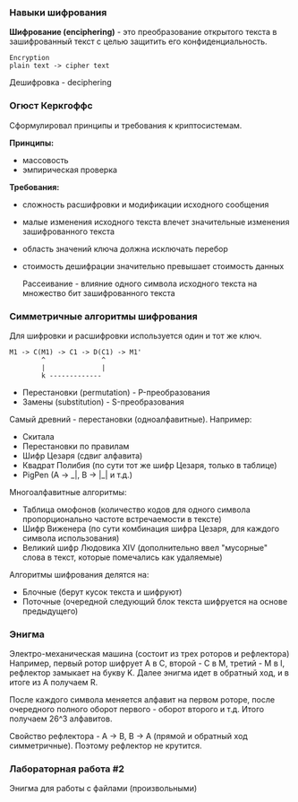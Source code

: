 ### Навыки шифрования
**Шифрование (enciphering)** - это преобразование открытого текста в зашифрованный текст с целью защитить его конфиденциальность.

    Encryption
    plain text -> cipher text

Дешифровка - deciphering

### Огюст Керкгоффс
Сформулировал принципы и требования к криптосистемам.

**Принципы:**
- массовость
- эмпирическая проверка

**Требования:**
- сложность расшифровки и модификации исходного сообщения
- малые изменения исходного текста влечет значительные изменения зашифрованного текста
- область значений ключа должна исключать перебор
- стоимость дешифрации значительно превышает стоимость данных

    
    Рассеивание - влияние одного символа исходного текста на множество бит зашифрованного текста

### Симметричные алгоритмы шифрования
Для шифровки и расшифровки используется один и тот же ключ.

    M1 -> C(M1) -> C1 -> D(C1) -> M1'
            ^              ^
            |              |
            k -------------

- Перестановки (permutation) - P-преобразования
- Замены (substitution) - S-преобразования

Самый древний - перестановки (одноалфавитные). Например:
- Скитала
- Перестановки по правилам
- Шифр Цезаря (сдвиг алфавита)
- Квадрат Полибия (по сути тот же шифр Цезаря, только в таблице)
- PigPen (A -> \_|, B -> |\_| и т.д.)

Многоалфавитные алгоритмы:
- Таблица омофонов (количество кодов для одного символа пропорционально частоте встречаемости в тексте)
- Шифр Виженера (по сути комбинация шифра Цезаря, для каждого символа использования)
- Великий шифр Людовика XIV (дополнительно ввел "мусорные" слова в текст, которые помечались как удаляемые)

Алгоритмы шифрования делятся на:
- Блочные (берут кусок текста и шифруют)
- Поточные (очередной следующий блок текста шифруется на основе предыдущего)


### Энигма
Электро-механическая машина (состоит из трех роторов и рефлектора)
Например, первый ротор шифрует A в C, второй - C в M, третий - M в I, рефлектор замыкает на букву K. Далее энигма идет в обратный ход, и в итоге из A получаем R.

После каждого символа меняется алфавит на первом роторе, после очередного полного оборот первого - оборот второго и т.д. Итого получаем 26^3 алфавитов.

Свойство рефлектора - A -> B, B -> A (прямой и обратный ход симметричные). Поэтому рефлектор не крутится.


### Лабораторная работа #2
Энигма для работы с файлами (произвольными)
